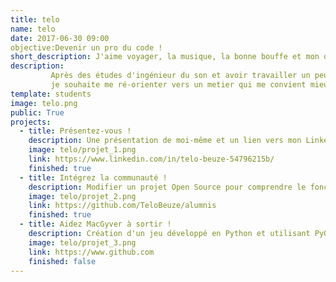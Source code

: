 ```yaml
---
title: telo
name: telo
date: 2017-06-30 09:00
objective:Devenir un pro du code ! 
short_description: J'aime voyager, la musique, la bonne bouffe et mon ordi ! 
description:
	     Après des études d'ingénieur du son et avoir travailler un peu dans le millieu 
		 je souhaite me ré-orienter vers un metier qui me convient mieux.
template: students
image: telo.png
public: True
projects:
  - title: Présentez-vous !
    description: Une présentation de moi-même et un lien vers mon LinkedIn.
    image: telo/projet_1.png
    link: https://www.linkedin.com/in/telo-beuze-54796215b/
    finished: true
  - title: Intégrez la communauté !
    description: Modifier un projet Open Source pour comprendre le fonctionnement de Git, de Github et des pull requests.
    image: telo/projet_2.png
    link: https://github.com/TeloBeuze/alumnis
    finished: true
  - title: Aidez MacGyver à sortir !
    description: Création d'un jeu développé en Python et utilisant PyGame.
    image: telo/projet_3.png
    link: https://www.github.com
    finished: false
---
```

